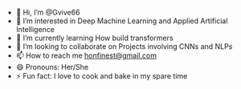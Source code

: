 - 👋 Hi, I’m @Gvive66
- 👀 I’m interested in Deep Machine Learning and Applied Artificial Intelligence
- 🌱 I’m currently learning How build transformers
- 💞️ I’m looking to collaborate on Projects involving CNNs and NLPs
- 📫 How to reach me honfinest@gmail.com
- 😄 Pronouns: Her/She
- ⚡ Fun fact: I love to cook and bake in my spare time

<!---
Gvive66/Gvive66 is a ✨ special ✨ repository because its `README.md` (this file) appears on your GitHub profile.
You can click the Preview link to take a look at your changes.
--->
